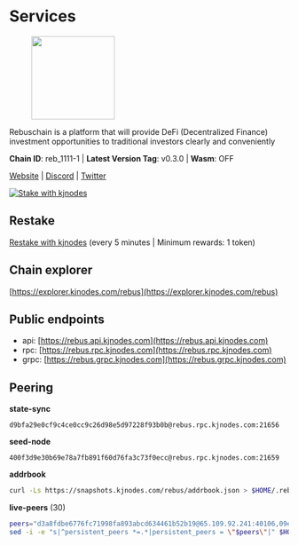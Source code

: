 # Services

<figure><img src="https://raw.githubusercontent.com/kj89/testnet_manuals/main/pingpub/logos/rebus.png" width="150" alt=""><figcaption></figcaption></figure>

Rebuschain is a platform that will provide DeFi (Decentralized Finance)  investment opportunities to traditional investors clearly and conveniently

**Chain ID**: reb_1111-1 | **Latest Version Tag**: v0.3.0 | **Wasm**: OFF

[Website](https://www.rebuschain.com) | [Discord](https://discord.gg/rebuschain) | [Twitter](https://twitter.com/RebusChain)

[![Stake with kjnodes](https://i.ibb.co/cr44Q8j/button-stake-with-kjnodes.png)](https://restake.app/rebus/rebusvaloper1vndzy8y55ylgpmmsc34uy8rm6kqlml6ffs9lrv)

## Restake

[Restake with kjnodes](https://restake.app/rebus/rebusvaloper1vndzy8y55ylgpmmsc34uy8rm6kqlml6ffs9lrv) (every 5 minutes | Minimum rewards: 1 token)
## Chain explorer
[https://explorer.kjnodes.com/rebus](https://explorer.kjnodes.com/rebus)

## Public endpoints

* api: [https://rebus.api.kjnodes.com](https://rebus.api.kjnodes.com)
* rpc: [https://rebus.rpc.kjnodes.com](https://rebus.rpc.kjnodes.com)
* grpc: [https://rebus.grpc.kjnodes.com](https://rebus.grpc.kjnodes.com)

## Peering

**state-sync**

```text
d9bfa29e0cf9c4ce0cc9c26d98e5d97228f93b0b@rebus.rpc.kjnodes.com:21656
```

**seed-node**

```text
400f3d9e30b69e78a7fb891f60d76fa3c73f0ecc@rebus.rpc.kjnodes.com:21659
```

**addrbook**
```bash
curl -Ls https://snapshots.kjnodes.com/rebus/addrbook.json > $HOME/.rebusd/config/addrbook.json
```

**live-peers** (30)
```bash
peers="d3a8fdbe6776fc71998fa893abcd634461b52b19@65.109.92.241:40106,09e5d302fd49709b5b46d391a297f448a5dc1a37@65.109.82.249:30656,a35d28e111c1dcc1e5f3203627b449adfb4425f2@65.109.29.150:21656,641b33b0e909630868133820605edf2b4ba4969a@65.109.49.109:26656,12e6bea6650a53150c01ca3897e4a0b94d6e9d4e@135.181.141.47:26656,1fcb45323f9045707c0c344a60d7cb906008cfaf@65.109.80.176:26656,b5bf2242c981371224e5e9e89d6c265d554c8989@65.21.202.154:21656,faf349e185255c4aa2786da4f8ac70ea13849db0@169.155.45.128:26656,8f023504e27873141164b6fbf1c4b788ff8d533b@159.69.200.24:26656,89757803f40da51678451735445ad40d5b15e059@169.155.44.106:26656,b212d5740b2e11e54f56b072dc13b6134650cfb5@169.155.168.16:26656,3cc5fb5f6140ac4e57dfc80940c8a06daa299c89@51.77.195.46:26656,4e3e545e85000045ef44905ab683a5db6f87cdbe@88.198.32.17:37656,ff7621be29e39e9fdf07f2501e1a217201ca29ee@213.239.207.175:39656,17779ded6b3dc2f31d6c6f40cc6f07d802753ba7@78.47.153.128:26656,3e319c765b7b48d518a2e3218efc317234b81681@142.132.159.188:26656,ab6a4ae2857ac05fa8f45b03871fa3945193fc61@46.4.81.204:35656,b8c42fcb311b47cdb8285b5697f661fbba5bf1a5@51.68.157.129:26656,05483a7ec0160b17de1ad8e7793c7502e70e5525@146.59.85.223:17256,237bfc05da5f8cabee00f148995333f37186d232@164.68.121.101:26656,b1b08fe470551dca6d6631fb1bfabb814f6c1aec@54.37.129.164:54556,6dc49b312a98051351f0347568c294fea83a5f9a@51.79.27.21:11656,34e3178b6e0f25451fd690c15fc199d5a9bdfb9b@15.204.197.11:26656,07b84cf4b47a2e5ad251267716fe05bcf30330cd@65.21.170.3:29656,6ac55af662061d3669d7c70961a8fd87ba2f2075@65.108.200.142:26696,5c2018214fcfde67ec390702539f295165f12a3a@86.48.2.20:26656,c126eed9cfede7802d78f570fec8175835309a73@141.95.127.146:26656,2b7c9ae046c35b48cb7d3d16416c3f36ab648f66@149.102.136.149:26656,2f6b34ad97c4827dace87436f0299cf89fe0c056@136.243.95.80:46656,d9bfa29e0cf9c4ce0cc9c26d98e5d97228f93b0b@65.109.88.38:21656"
sed -i -e "s|^persistent_peers *=.*|persistent_peers = \"$peers\"|" $HOME/.rebusd/config/config.toml
```
